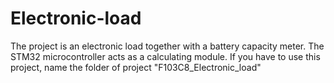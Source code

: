 # Electronic-load
The project is an electronic load together with a battery capacity meter. The STM32 microcontroller acts as a calculating module.
If you have to use this project, name the folder of project "F103C8_Electronic_load"
